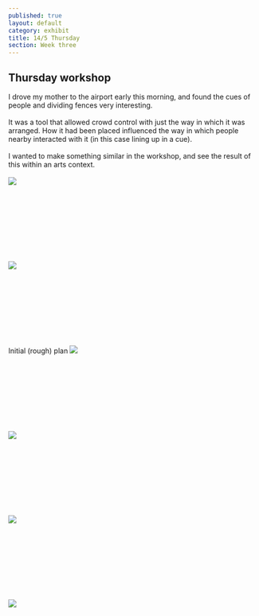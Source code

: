 ```yaml
---
published: true
layout: default
category: exhibit
title: 14/5 Thursday
section: Week three
---
```


## Thursday workshop

I drove my mother to the airport early this morning, and found the cues of people and dividing fences very interesting.
<br><br>
It was a tool that allowed crowd control with just the way in which it was arranged. How it had been placed influenced the way in which people nearby interacted with it (in this case lining up in a cue).
<br><br>
I wanted to make something similar in the workshop, and see the result of this within an arts context.
<br><br>
<img src="https://i.imgur.com/FRdv7EMl.jpg">
<br><br>
<br><br>
<br><br>
<br><br>
<br><br>
<img src="https://i.imgur.com/igWrABQl.jpg">
<br><br>
<br><br>
<br><br>
<br><br>
<br><br>
Initial (rough) plan
<img src="https://i.imgur.com/7fsYNiml.jpg">
<br><br>
<br><br>
<br><br>
<br><br>
<br><br>
<img src="https://i.imgur.com/ysy7bX9l.jpg">
<br><br>
<br><br>
<br><br>
<br><br>
<br><br>
<img src="https://i.imgur.com/5LPUQxIl.jpg">
<br><br>
<br><br>
<br><br>
<br><br>
<br><br>
<img src="https://i.imgur.com/TguvaxJl.jpg">
<br><br>
<br><br>
<br><br>
<br><br>
<br><br>

